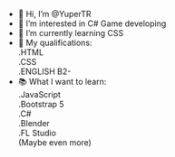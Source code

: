- 👋 Hi, I’m @YuperTR <br>
- 👀 I’m interested in C# Game developing <br>
- 🌱 I’m currently learning CSS <br>
- 📖 My qualifications: <br>
  .HTML<br>
  .CSS <br>
  .ENGLISH B2- <br>
- 📚 What I want to learn: <br>
  .JavaScript <br>
  .Bootstrap 5 <br>
  .C# <br>
  .Blender <br>
  .FL Studio <br>
  (Maybe even more)

<!---
YuperTR/YuperTR is a ✨ special ✨ repository because its `README.md` (this file) appears on your GitHub profile.
You can click the Preview link to take a look at your changes.
--->
